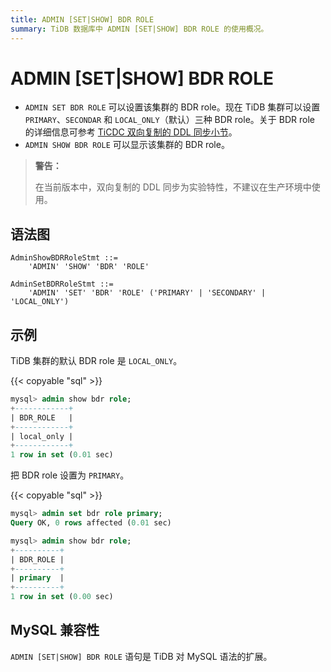 ```yaml
---
title: ADMIN [SET|SHOW] BDR ROLE
summary: TiDB 数据库中 ADMIN [SET|SHOW] BDR ROLE 的使用概况。
---
```


# ADMIN [SET|SHOW] BDR ROLE

- `ADMIN SET BDR ROLE` 可以设置该集群的 BDR role。现在 TiDB 集群可以设置 `PRIMARY`、`SECONDAR` 和 `LOCAL_ONLY`（默认）三种 BDR role。关于 BDR role 的详细信息可参考 [TiCDC 双向复制的 DDL 同步小节](../ticdc/ticdc-bidirectional-replication.md#ddl-同步)。
- `ADMIN SHOW BDR ROLE` 可以显示该集群的 BDR role。

> **警告：**
>
> 在当前版本中，双向复制的 DDL 同步为实验特性，不建议在生产环境中使用。

## 语法图

```ebnf+diagram
AdminShowBDRRoleStmt ::=
    'ADMIN' 'SHOW' 'BDR' 'ROLE'

AdminSetBDRRoleStmt ::=
    'ADMIN' 'SET' 'BDR' 'ROLE' ('PRIMARY' | 'SECONDARY' | 'LOCAL_ONLY')
```

## 示例

TiDB 集群的默认 BDR role 是 `LOCAL_ONLY`。

{{< copyable "sql" >}}

```sql
mysql> admin show bdr role;
+------------+
| BDR_ROLE   |
+------------+
| local_only |
+------------+
1 row in set (0.01 sec)
```

把 BDR role 设置为 `PRIMARY`。

{{< copyable "sql" >}}

```sql
mysql> admin set bdr role primary;
Query OK, 0 rows affected (0.01 sec)

mysql> admin show bdr role;
+----------+
| BDR_ROLE |
+----------+
| primary  |
+----------+
1 row in set (0.00 sec)
```

## MySQL 兼容性

`ADMIN [SET|SHOW] BDR ROLE` 语句是 TiDB 对 MySQL 语法的扩展。

